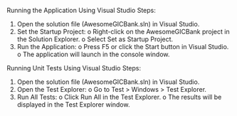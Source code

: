 Running the Application Using Visual Studio
Steps:
1.	Open the solution file (AwesomeGICBank.sln) in Visual Studio.
2.	Set the Startup Project:
o	Right-click on the AwesomeGICBank project in the Solution Explorer.
o	Select Set as Startup Project.
3.	Run the Application:
o	Press F5 or click the Start button in Visual Studio.
o	The application will launch in the console window.
 

Running Unit Tests Using Visual Studio
Steps:
1.	Open the solution file (AwesomeGICBank.sln) in Visual Studio.
2.	Open the Test Explorer:
o	Go to Test > Windows > Test Explorer.
3.	Run All Tests:
o	Click Run All in the Test Explorer.
o	The results will be displayed in the Test Explorer window.
 
